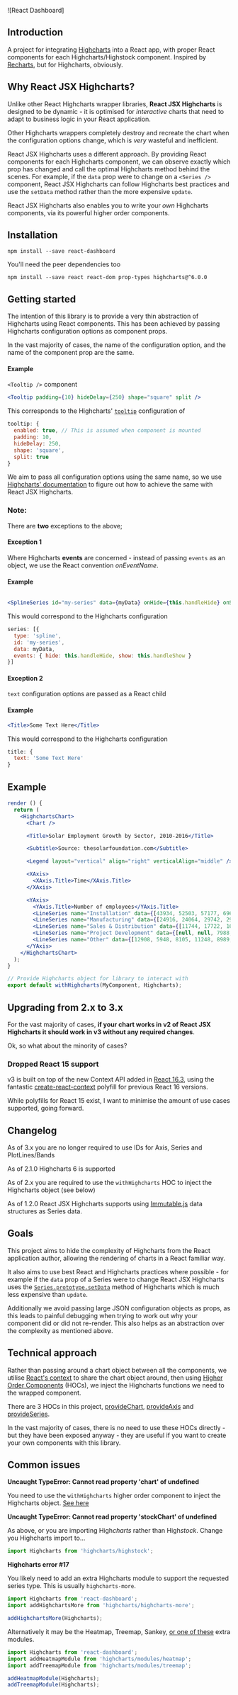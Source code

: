 ![React Dashboard]

## Introduction

A project for integrating [Highcharts](https://github.com/highcharts/highcharts) into a React app, with proper React components for each Highcharts/Highstock component. Inspired by [Recharts](https://github.com/recharts/recharts), but for Highcharts, obviously.

## Why React JSX Highcharts?

Unlike other React Highcharts wrapper libraries, **React JSX Highcharts** is designed to be dynamic - it is optimised for *interactive* charts that need to adapt to business logic in your React application.

Other Highcharts wrappers completely destroy and recreate the chart when the configuration options change, which is *very* wasteful and inefficient.

React JSX Highcharts uses a different approach. By providing React components for each Highcharts component, we can observe exactly which prop has changed and call the optimal Highcharts method behind the scenes. For example, if the `data` prop were to change on a `<Series />` component, React JSX Highcharts can follow Highcharts best practices and use the `setData` method rather than the more expensive `update`.

React JSX Highcharts also enables you to write your *own* Highcharts components, via its powerful higher order components.

## Installation

`npm install --save react-dashboard`

You'll need the peer dependencies too

`npm install --save react react-dom prop-types highcharts@^6.0.0`

## Getting started

The intention of this library is to provide a very thin abstraction of Highcharts using React components. This has been achieved by passing Highcharts configuration options as component props.

In the vast majority of cases, the name of the configuration option, and the name of the component prop are the same.

#### Example

`<Tooltip />` component
```jsx
<Tooltip padding={10} hideDelay={250} shape="square" split />
```
This corresponds to the Highcharts' [`tooltip`](http://api.highcharts.com/highcharts/tooltip) configuration of
```js
tooltip: {
  enabled: true, // This is assumed when component is mounted
  padding: 10,
  hideDelay: 250,
  shape: 'square',
  split: true
}
```
We aim to pass all configuration options using the same name, so we use [Highcharts' documentation](http://api.highcharts.com/highcharts) to figure out how to achieve the same with React JSX Highcharts.

### Note:

There are **two** exceptions to the above;

#### Exception 1

Where Highcharts **events** are concerned - instead of passing `events` as an object, we use the React convention *onEventName*.

#### Example
```jsx

<SplineSeries id="my-series" data={myData} onHide={this.handleHide} onShow={this.handleShow} />
```
This would correspond to the Highcharts configuration
```js
series: [{
  type: 'spline',
  id: 'my-series',
  data: myData,
  events: { hide: this.handleHide, show: this.handleShow }
}]
```

#### Exception 2

`text` configuration options are passed as a React child

#### Example

```jsx 
<Title>Some Text Here</Title>
```

This would correspond to the Highcharts configuration
```js
title: {
  text: 'Some Text Here'
}
```

## Example

```jsx
render () {
  return (
    <HighchartsChart>
      <Chart />

      <Title>Solar Employment Growth by Sector, 2010-2016</Title>

      <Subtitle>Source: thesolarfoundation.com</Subtitle>

      <Legend layout="vertical" align="right" verticalAlign="middle" />

      <XAxis>
        <XAxis.Title>Time</XAxis.Title>
      </XAxis>

      <YAxis>
        <YAxis.Title>Number of employees</YAxis.Title>
        <LineSeries name="Installation" data={[43934, 52503, 57177, 69658, 97031, 119931, 137133, 154175]} />
        <LineSeries name="Manufacturing" data={[24916, 24064, 29742, 29851, 32490, 30282, 38121, 40434]} />
        <LineSeries name="Sales & Distribution" data={[11744, 17722, 16005, 19771, 20185, 24377, 32147, 39387]} />
        <LineSeries name="Project Development" data={[null, null, 7988, 12169, 15112, 22452, 34400, 34227]} />
        <LineSeries name="Other" data={[12908, 5948, 8105, 11248, 8989, 11816, 18274, 18111]} />
      </YAxis>
    </HighchartsChart>
  );
}

// Provide Highcharts object for library to interact with
export default withHighcharts(MyComponent, Highcharts);
```

## Upgrading from 2.x to 3.x

For the vast majority of cases, **if your chart works in v2 of React JSX Highcharts it should work in v3 without any required changes**.

Ok, so what about the minority of cases?

### Dropped React 15 support

v3 is built on top of the new Context API added in [React 16.3](https://reactjs.org/blog/2018/03/29/react-v-16-3.html#official-context-api), using the fantastic [create-react-context](https://www.npmjs.com/package/create-react-context) polyfill for previous React 16 versions.

While polyfills for React 15 exist, I want to minimise the amount of use cases supported, going forward.

## Changelog

As of 3.x you are no longer required to use IDs for Axis, Series and PlotLines/Bands

As of 2.1.0 Highcharts 6 is supported

As of 2.x you are required to use the `withHighcharts` HOC to inject the Highcharts object (see below)

As of 1.2.0 React JSX Highcharts supports using [Immutable.js](https://facebook.github.io/immutable-js/) data structures as Series data.

## Goals

This project aims to hide the complexity of Highcharts from the React application author, allowing the rendering of charts in a React familiar way.

It also aims to use best React and Highcharts practices where possible - for example if the `data` prop of a Series were to change React JSX Highcharts uses the [`Series.prototype.setData`](http://api.highcharts.com/highstock/Series.setData) method of Highcharts which is much less expensive than `update`.

Additionally we avoid passing large JSON configuration objects as props, as this leads to painful debugging when trying to work out why your component did or did not re-render. This also helps as an abstraction over the complexity as mentioned above.

## Technical approach

Rather than passing around a chart object between all the components, we utilise [React's context](https://facebook.github.io/react/docs/context.html) to share the chart object around, then using [Higher Order Components](https://medium.com/@mweststrate/how-to-safely-use-react-context-b7e343eff076) (HOCs), we inject the Highcharts functions we need to the wrapped component.

There are 3 HOCs in this project, [provideChart](https://github.com/whawker/react-jsx-highcharts/blob/master/packages/react-jsx-highcharts/src/components/ChartProvider/index.js), [provideAxis](https://github.com/whawker/react-jsx-highcharts/blob/master/packages/react-jsx-highcharts/src/components/AxisProvider/index.js) and [provideSeries](https://github.com/whawker/react-jsx-highcharts/blob/master/packages/react-jsx-highcharts/src/components/SeriesProvider/index.js).

In the vast majority of cases, there is no need to use these HOCs directly - but they have been exposed anyway - they are useful if you want to create your own components with this library.

## Common issues

**Uncaught TypeError: Cannot read property 'chart' of undefined**

You need to use the `withHighcharts` higher order component to inject the Highcharts object. [See here](https://github.com/whawker/react-jsx-highcharts/wiki/Higher-Order-Components#withhighcharts-version-200)

**Uncaught TypeError: Cannot read property 'stockChart' of undefined**

As above, or you are importing High*charts* rather than High*stock*. Change you Highcharts import to...
```js
import Highcharts from 'highcharts/highstock';
```

**Highcharts error #17**

You likely need to add an extra Highcharts module to support the requested series type. This is usually `highcharts-more`.

```js
import Highcharts from 'react-dashboard';
import addHighchartsMore from 'highcharts/highcharts-more';

addHighchartsMore(Highcharts);
```

Alternatively it may be the Heatmap, Treemap, Sankey, [or one of these](https://github.com/highcharts/highcharts/tree/master/js/modules) extra modules.

```js
import Highcharts from 'react-dashboard';
import addHeatmapModule from 'highcharts/modules/heatmap';
import addTreemapModule from 'highcharts/modules/treemap';

addHeatmapModule(Highcharts);
addTreemapModule(Highcharts);
